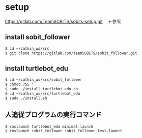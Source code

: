 # setup
https://gitlab.com/TeamSOBITS/sobits-setup.git
　←参照

## install sobit_follower 

```bash
$ cd ~/catkin_ws/src
$ git clone https://gitlab.com/TeamSOBITS/sobit_follower.git
```

## install turtlebot_edu

```bash
$ cd ~/catkin_ws/src/sobit_follower
$ chmod 755 *
$ sudo ./install_turtlebot_edu.sh
$ cd ~/catkin_ws/src/turtlebot_edu
$ sudo ./install.sh
```

## 人追従プログラムの実行コマンド

```bash
$ roslaunch turtlebot_edu minimal.launch
$ roslaunch sobit_follower sobit_follower_test.launch
```


